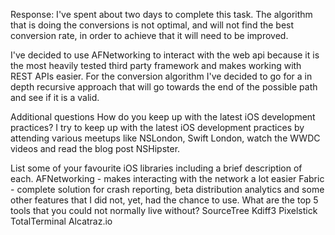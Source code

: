 Response:
I've spent about two days to complete this task. The algorithm that is doing the conversions is not optimal, and will not find the best conversion rate, in order to achieve that it will need to be improved.

I've decided to use AFNetworking to interact with the web api because it is the most heavily tested third party framework and makes working with REST APIs easier.
For the conversion algorithm I've decided to go for a in depth recursive approach that will go towards the end of the possible path and see if it is a valid.

Additional questions
How do you keep up with the latest iOS development practices?
I try to keep up with the latest iOS development practices by attending various meetups like NSLondon, Swift London, watch the WWDC videos and read the blog post NSHipster.

List some of your favourite iOS libraries including a brief description of each.
AFNetworking - makes interacting with the network a lot easier 
Fabric - complete solution for crash reporting, beta distribution analytics and some other features that I did not, yet, had the chance to use. 
What are the top 5 tools that you could not normally live without?
SourceTree
Kdiff3
Pixelstick
TotalTerminal
Alcatraz.io